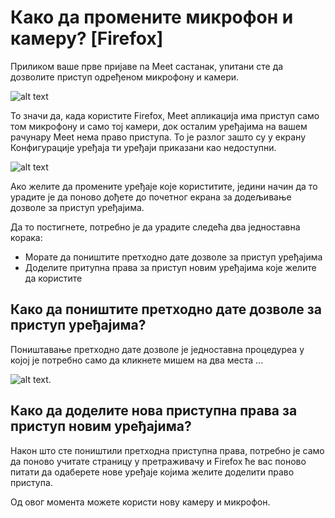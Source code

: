 # Како да промените микрофон и камеру? [Firefox]

Приликом ваше прве пријаве na Meet састанак, упитани сте да дозволите приступ одређеном микрофону и камери.

![alt text](https://meet-cdn.azureedge.net/assets/help/sr-cyrl/firefox-permissions-win.png?v=1 "Firefox дозвола приступу уређајима")


То значи да, када користите Firefox, Meet апликација има приступ само том микрофону и само тој камери, док осталим уређајима на вашем рачунару Meet нема право приступа. То је разлог зашто су у екрану Конфигурације уређаја ти уређаји приказани као недоступни.


![alt text](https://meet-cdn.azureedge.net/assets/help/sr-cyrl/firefox-device-config.png?v=1 "Meet konfuguracija uređaja na Firefox-u")

Ако желите да промените уређаје које користитите, једини начин да то урадите је да поново дођете до почетног екрана за додељивање дозволе за приступ уређајима.

Да то постигнете, потребно је да урадите следећа два једноставна корака:

- Морате да поништите претходно дате дозволе за приступ уређајима
- Доделите притупна права за приступ новим уређајима које желите да користите

## Како да поништите претходно дате дозволе за приступ уређајима?

Поништавање претходно дате дозволе је једноставна процедуреа у којој је потребно само да кликнете мишем на два места ...

![alt text](https://meet-cdn.azureedge.net/assets/help/sr-cyrl/firefox-perm-revoke-win.png?v=2 "Поништавање претходно дате дозволе").

## Како да доделите нова приступна права за приступ новим уређајима?

Након што сте поништили претходна приступна права, потребно је само да поново учитате страницу у претраживачу и Firefox ће вас поново питати да одаберете нове уређаје којима желите доделити право приступа.

Од овог момента можете користи нову камеру и микрофон.